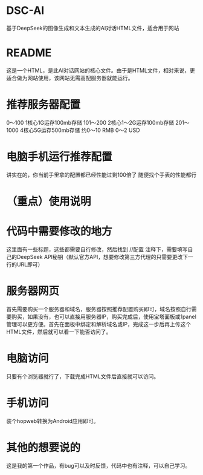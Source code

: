 # DSC-AI
基于DeepSeek的图像生成和文本生成的AI对话HTML文件，适合用于网站
# README
这是一个HTML，是此AI对话网站的核心文件。由于是HTML文件，相对来说，更适合做为网站使用，该网站无需高配服务器就能运行。
# 推荐服务器配置
0～100 1核心1G运存100mb存储
101～200 2核心1～2G运存100mb存储
201～1000 4核心5G运存500mb存储
约0～10 RMB   0～2 USD
# 电脑手机运行推荐配置
讲实在的，你当前手里拿的配置都已经性能过剩100倍了
随便找个手表的性能都行
# （重点）使用说明
# 代码中需要修改的地方
这里面有一些标题，这些都需要自行修改，然后找到 //配置 注释下，需要填写自己的DeepSeek API秘钥（默认官方API，想要修改第三方代理的只需要更改下一行的URL即可）
# 服务器网页
首先需要购买一个服务器和域名，服务器按照推荐配置购买即可，域名按照自行需要购买，如果没有，也可以直接用服务器IP，购买完成后，使用宝塔面板或1panel管理可以更方便。首先在面板中绑定和解析域名或IP，完成这一步后再上传这个HTML文件，然后就可以看一下能否访问了。
# 电脑访问
只要有个浏览器就行了，下载完成HTML文件后直接就可以访问。
# 手机访问
装个hopweb转换为Android应用即可。
# 其他的想要说的
这是我的第一个作品，有bug可以及时反馈，代码中也有注释，可以自己学习。
